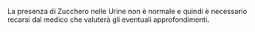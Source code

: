 La presenza di Zucchero nelle Urine non è normale e quindi è necessario recarsi dal medico che valuterà gli eventuali approfondimenti.
